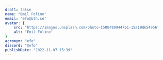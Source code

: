 ```yaml
---
draft: false
name: "Emil Folino"
email: "efo@bth.se"
avatar: {
    src: "https://images.unsplash.com/photo-1580489944761-15a19d654956?&fit=crop&w=280",
    alt: "Emil Folino"
}
acronym: "efo"
discord: "@efo"
publishDate: "2022-11-07 15:39"
---
```

